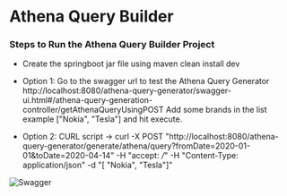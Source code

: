 Athena Query Builder
=====================

### Steps to Run the Athena Query Builder Project

* Create the springboot jar file using maven clean install dev

* Option 1: Go to the swagger url to test the Athena Query Generator
   http://localhost:8080/athena-query-generator/swagger-ui.html#/athena-query-generation-controller/getAthenaQueryUsingPOST
   Add some brands in the list example ["Nokia", "Tesla"] and hit execute.

* Option 2: CURL script -> curl -X POST "http://localhost:8080/athena-query-generator/generate/athena/query?fromDate=2020-01-01&toDate=2020-04-14" -H "accept: */*" -H "Content-Type: application/json" -d "[ \"Nokia\", \"Tesla\"]"

![Swagger](https://github.com/Fraser27/AthenaQueryBuilder/blob/master/swaggersample.PNG?raw=true)